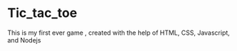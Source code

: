 # Tic_tac_toe
This is my first ever game , created with the help of HTML, CSS, Javascript, and Nodejs
